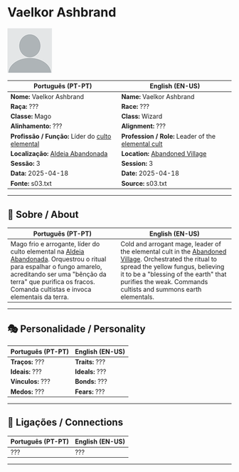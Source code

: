 # Vaelkor Ashbrand

![Vaelkor Ashbrand](docs/assets/npc/npc_blank.png)

| **Português (PT-PT)**                                                  | **English (EN-US)**                                                       |
| ---------------------------------------------------------------------- | ------------------------------------------------------------------------- |
| **Nome:** Vaelkor Ashbrand                                             | **Name:** Vaelkor Ashbrand                                                |
| **Raça:** ???                                                          | **Race:** ???                                                             |
| **Classe:** Mago                                                       | **Class:** Wizard                                                         |
| **Alinhamento:** ???                                                   | **Alignment:** ???                                                        |
| **Profissão / Função:** Líder do [culto elemental](docs/dm/-/organizations/cult_of_the_elemental_evil.md) | **Profession / Role:** Leader of the [elemental cult](docs/dm/-/organizations/cult_of_the_elemental_evil.md) |
| **Localização:** [Aldeia Abandonada](aldeia_abandonada.md)             | **Location:** [Abandoned Village](aldeia_abandonada.md)                   |
| **Sessão:** 3                                                          | **Session:** 3                                                            |
| **Data:** 2025-04-18                                                   | **Date:** 2025-04-18                                                      |
| **Fonte:** s03.txt                                                     | **Source:** s03.txt                                                       |

---

## 📖 Sobre / About

| **Português (PT-PT)**                                                                                                                                                                                                                                          | **English (EN-US)**                                                                                                                                                                                                                                                              |
| -------------------------------------------------------------------------------------------------------------------------------------------------------------------------------------------------------------------------------------------------------------- | -------------------------------------------------------------------------------------------------------------------------------------------------------------------------------------------------------------------------------------------------------------------------------- |
| Mago frio e arrogante, líder do culto elemental na [Aldeia Abandonada](aldeia_abandonada.md). Orquestrou o ritual para espalhar o fungo amarelo, acreditando ser uma "bênção da terra" que purifica os fracos. Comanda cultistas e invoca elementais da terra. | Cold and arrogant mage, leader of the elemental cult in the [Abandoned Village](aldeia_abandonada.md). Orchestrated the ritual to spread the yellow fungus, believing it to be a "blessing of the earth" that purifies the weak. Commands cultists and summons earth elementals. |

---

## 🎭 Personalidade / Personality

| **Português (PT-PT)** | **English (EN-US)** |
| --------------------- | ------------------- |
| **Traços:** ??? | **Traits:** ??? |
| **Ideais:** ??? | **Ideals:** ??? |
| **Vínculos:** ??? | **Bonds:** ??? |
| **Medos:** ??? | **Fears:** ??? |

---

## 🔗 Ligações / Connections

| **Português (PT-PT)** | **English (EN-US)** |
| --------------------- | ------------------- |
| ??? | ??? |

---
